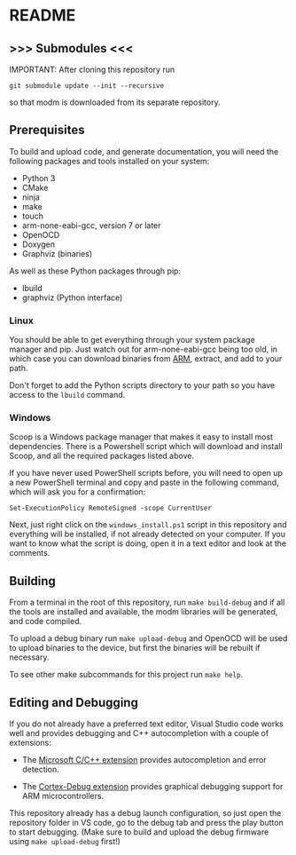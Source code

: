 # README

## >>> Submodules <<<

IMPORTANT: After cloning this repository run

    git submodule update --init --recursive

so that modm is downloaded from its separate repository.

## Prerequisites

To build and upload code, and generate documentation, you will need the following packages and tools installed on your system:

 * Python 3
 * CMake
 * ninja
 * make
 * touch
 * arm-none-eabi-gcc, version 7 or later
 * OpenOCD
 * Doxygen
 * Graphviz (binaries)

As well as these Python packages through pip:

 * lbuild
 * graphviz (Python interface)

### Linux

You should be able to get everything through your system package manager and pip. Just watch out for arm-none-eabi-gcc being too old, in which case you can download binaries from [ARM](https://developer.arm.com/open-source/gnu-toolchain/gnu-rm/downloads), extract, and add to your path.

Don't forget to add the Python scripts directory to your path so you have access to the `lbuild` command.

### Windows

Scoop is a Windows package manager that makes it easy to install most dependencies. There is a Powershell script which will download and install Scoop, and all the required packages listed above.

If you have never used PowerShell scripts before, you will need to open up a new PowerShell terminal and copy and paste in the following command, which will ask you for a confirmation:

    Set-ExecutionPolicy RemoteSigned -scope CurrentUser

Next, just right click on the `windows_install.ps1` script in this repository and everything will be installed, if not already detected on your computer. If you want to know what the script is doing, open it in a text editor and look at the comments.

## Building

From a terminal in the root of this repository, run `make build-debug` and if all the tools are installed and available, the modm libraries will be generated, and code compiled.

To upload a debug binary run `make upload-debug` and OpenOCD will be used to upload binaries to the device, but first the binaries will be rebuilt if necessary.

To see other make subcommands for this project run `make help`.

## Editing and Debugging

If you do not already have a preferred text editor, Visual Studio code works well and provides debugging and C++ autocompletion with a couple of extensions:

 * The [Microsoft C/C++ extension](https://marketplace.visualstudio.com/items?itemName=ms-vscode.cpptools) provides autocompletion and error detection.

 * The [Cortex-Debug extension](https://marketplace.visualstudio.com/items?itemName=marus25.cortex-debug) provides graphical debugging support for ARM microcontrollers.

This repository already has a debug launch configuration, so just open the repository folder in VS code, go to the debug tab and press the play button to start debugging. (Make sure to build and upload the debug firmware using `make upload-debug` first!)